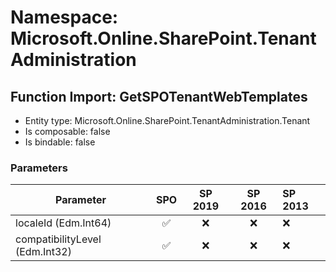 # Namespace: Microsoft.Online.SharePoint.TenantAdministration

## Function Import: GetSPOTenantWebTemplates

- Entity type: Microsoft.Online.SharePoint.TenantAdministration.Tenant
- Is composable: false
- Is bindable: false

### Parameters

Parameter | SPO | SP 2019 | SP 2016 | SP 2013
----------|:---:|:-------:|:-------:|:-------
localeId (Edm.Int64) | ✅ | ❌ | ❌ | ❌
compatibilityLevel (Edm.Int32) | ✅ | ❌ | ❌ | ❌